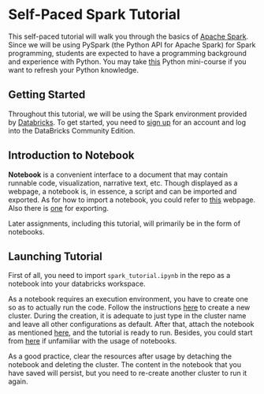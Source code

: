# Self-Paced Spark Tutorial

This self-paced tutorial will walk you through the basics of [Apache Spark](https://spark.apache.org). Since we will be using PySpark (the Python API for Apache Spark) for Spark programming, students are expected to have a programming background and experience with Python. You may take [this](http://ai.berkeley.edu/tutorial.html#PythonBasics) Python mini-course if you want to refresh your Python knowledge.

## Getting Started

Throughout this tutorial, we will be using the Spark environment provided by [Databricks](https://databricks.com/). To get started, you need to [sign up](https://www.databricks.com/try-databricks?itm_data=NavBar-TryDatabricks-Trial#account) for an account and log into the DataBricks Community Edition.

## Introduction to Notebook

**Notebook** is a convenient interface to a document that may contain runnable code, visualization, narrative text, etc. Though displayed as a webpage, a notebook is, in essence, a script and can be imported and exported. As for how to import a notebook, you could refer to [this](https://docs.databricks.com/user-guide/notebooks/notebook-manage.html#import-a-notebook) webpage. Also there is [one](https://docs.databricks.com/user-guide/notebooks/notebook-manage.html#export-a-notebook) for exporting. 

Later assignments, including this tutorial, will primarily be in the form of notebooks.

## Launching Tutorial

First of all, you need to import `spark_tutorial.ipynb` in the repo as a notebook into your databricks workspace.

As a notebook requires an execution environment, you have to create one so as to actually run the code. Follow the instructions [here](https://docs.databricks.com/user-guide/clusters/create.html) to create a new cluster. During the creation, it is adequate to just type in the cluster name and leave all other configurations as default. After that, attach the notebook as mentioned [here](https://docs.databricks.com/user-guide/notebooks/notebook-manage.html#attach), and the tutorial is ready to run. Besides, you could start from [here](https://docs.databricks.com/user-guide/notebooks/notebook-use.html#run-notebooks) if unfamiliar with the usage of notebooks.

As a good practice, clear the resources after usage by detaching the notebook and deleting the cluster. The content in the notebook that you have saved will persist, but you need to re-create another cluster to run it again.
